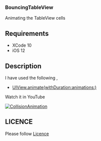 ### BouncingTableView

Animating the TableView cells

## Requirements

 - XCode 10 
 - iOS 12

## Description


 I have used the following ,

 - [UIView.animate(withDuration:animations:)](https://developer.apple.com/documentation/uikit/uiview/1622418-animate)
  
  Watch it in YouTube 

  [![CollisionAnimation](https://github.com/AnanthaKrish/SwiftAnimations/blob/master/Day%204%20-%20CollisionAnimation/images/CollisionAnimation.png)](https://www.youtube.com/watch?v=P79jEN1G8hI&feature=youtu.be)


## LICENCE

  Please follow [Licence](https://github.com/AnanthaKrish/SwiftAnimations/blob/master/LICENSE)